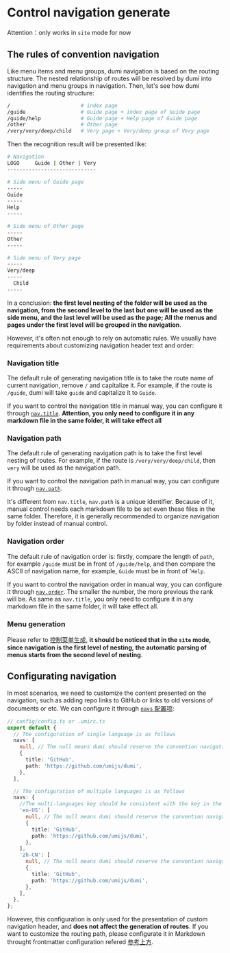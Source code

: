 # Control navigation generate

<Alert>
Attention：only works in <code>site</code> mode for now 
</Alert>

## The rules of convention navigation

Like menu items and menu groups, dumi navigation is based on the routing structure. The nested relationship of routes will be resolved by dumi into navigation and menu groups in navigation. Then, let's see how dumi identifies the routing structure:

```bash
/                       # index page
/guide                  # Guide page + index page of Guide page
/guide/help             # Guide page + Help page of Guide page
/other                  # Other page
/very/very/deep/child   # Very page + Very/deep group of Very page
```

Then the recognition result will be presented like:

```bash
# Navigation
LOGO     Guide | Other | Very
-----------------------------

# Side menu of Guide page
-----
Guide
-----
Help
-----

# Side menu of Other page
-----
Other
-----

# Side menu of Very page
-----
Very/deep
-----
  Child
-----
```

In a conclusion: **the first level nesting of the folder will be used as the navigation, from the second level to the last but one will be used as the side menu, and the last level will be used as the page; All the menus and pages under the first level will be grouped in the navigation**.

However, it's often not enough to rely on automatic rules. We usually have requirements about customizing navigation header text and order:

### Navigation title

The default rule of generating navigation title is to take the route name of current navigation, remove `/` and capitalize it. For example, if the route is `/guide`, dumi will take `guide` and capitalize it to `Guide`.

If you want to control the navigation title in manual way, you can configure it through [`nav.title`](/config/frontmatter#navtitle). **Attention, you only need to configure it in any markdown file in the same folder, it will take effect all**

### Navigation path

The default rule of generating navigation path is to take the first level nesting of routes. For example, if the route is `/very/very/deep/child`, then `very` will be used as the navigation path.

If you want to control the navigation path in manual way, you can configure it through [`nav.path`](/config/frontmatter#navpath).

It's different from `nav.title`, `nav.path` is a unique identifier. Because of it, manual control needs each markdown file to be set even these files in the same folder. Therefore, it is generally recommended to organize navigation by folder instead of manual control.

### Navigation order

The default rule of navigation order is: firstly, compare the length of `path`, for example `/guide` must be in front of `/guide/help`, and then compare the ASCII of navigation name, for example, `Guide` must be in front of '`Help`.

If you want to control the navigation order in manual way, you can configure it through [`nav.order`](/config/frontmatter#navorder). The smaller the number, the more previous the rank will be. As same as `nav.title`, you only need to configure it in any markdown file in the same folder, it will take effect all.

### Menu generation

Please refer to [控制菜单生成](/guide/control-menu-generate), **it should be noticed that in the `site` mode, since navigation is the first level of nesting, the automatic parsing of menus starts from the second level of nesting**.

## Configurating navigation

In most scenarios, we need to customize the content presented on the navigation, such as adding repo links to GitHub or links to old versions of documents or etc. We can configure it through [`navs` 配置项](/config#navs):

```ts
// config/config.ts or .umirc.ts
export default {
  // The configuration of single language is as follows
  navs: [
    null, // The null means dumi should reserve the convention navigation and only make an incremental configuration
    {
      title: 'GitHub',
      path: 'https://github.com/umijs/dumi',
    },
  ],

  // The configuration of multiple languages is as follows
  navs: {
    //The multi-languages key should be consistent with the key in the locales configuration
    'en-US': [
      null, // The null means dumi should reserve the convention navigation and only make an incremental configuration
      {
        title: 'GitHub',
        path: 'https://github.com/umijs/dumi',
      },
    ],
    'zh-CN': [
      null, // The null means dumi should reserve the convention navigation and only make an incremental configuration
      {
        title: 'GitHub',
        path: 'https://github.com/umijs/dumi',
      },
    ],
  },
};
```

However, this configuration is only used for the presentation of custom navigation header, and **does not affect the generation of routes**. If you want to customize the routing path, please configurate it in Markdown throught frontmatter configuration refered [参考上方](#控制导航路径).
